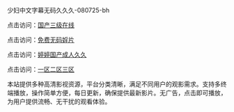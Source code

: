 少妇中文字幕无码久久久-080725-bh

点击访问：<a href="https://gda-c7m.pages.dev/">国产三级在线</a>

点击访问：<a href="https://tfda.pages.dev/">免费无码婬片</a>

点击访问：<a href="https://bsdf-5f5.pages.dev/">婷婷国产成人久久</a>

点击访问：<a href="https://cfad.pages.dev/">一区二区三区</a>


本站提供多种高清影视资源，平台分类清晰，满足不同用户的观影需求。支持多终端播放，操作简单方便，每日更新，确保提供最新影片。无广告，点击即可播放，为用户提供流畅、无干扰的观看体验。

<span style="display:none;">[Canonical link](https://github.com/vivian20250708/viv5 ）</span>
